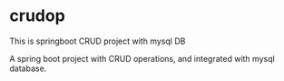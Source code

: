 # crudop
This is springboot CRUD project with mysql DB

A spring boot project with CRUD operations, and integrated with mysql database.
